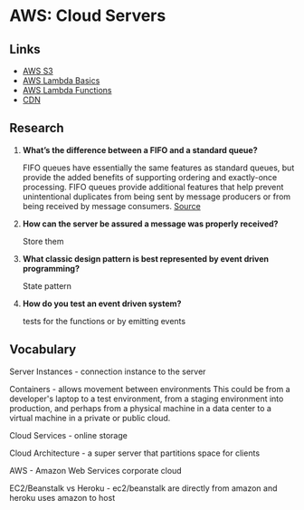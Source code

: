 # AWS: Cloud Servers

## Links

- [AWS S3](https://aws.amazon.com/s3/)
- [AWS Lambda Basics](https://www.serverless.com/aws-lambda)
- [AWS Lambda Functions](https://aws.amazon.com/lambda/)
- [CDN](https://cyberhoot.com/cybrary/content-delivery-network-cdn/)

## Research

1. **What’s the difference between a FIFO and a standard queue?**

    FIFO queues have essentially the same features as standard queues, but provide the added benefits of supporting ordering and exactly-once processing. FIFO queues provide additional features that help prevent unintentional duplicates from being sent by message producers or from being received by message consumers. [Source](https://aws.amazon.com/about-aws/whats-new/2016/11/amazon-sqs-introduces-fifo-queues-with-exactly-once-processing-and-lower-prices-for-standard-queues/#:~:text=FIFO%20queues%20have%20essentially%20the,being%20received%20by%20message%20consumers.)

2. **How can the server be assured a message was properly received?**

    Store them

3. **What classic design pattern is best represented by event driven programming?**

    State pattern

4. **How do you test an event driven system?**

    tests for the functions or by emitting events

## Vocabulary

Server Instances - connection instance to the server



Containers - allows movement between environments This could be from a developer's laptop to a test environment, from a staging environment into production, and perhaps from a physical machine in a data center to a virtual machine in a private or public cloud.



Cloud Services - online storage



Cloud Architecture - a super server that partitions space for clients



AWS - Amazon Web Services corporate cloud



EC2/Beanstalk vs Heroku - ec2/beanstalk are directly from amazon and heroku uses amazon to host


